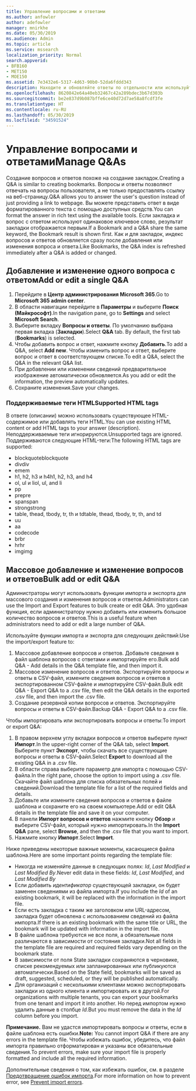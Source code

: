 ```yaml
---
title: Управление вопросами и ответами
ms.author: anfowler
author: adefowler
manager: mnirkhe
ms.date: 05/30/2019
ms.audience: Admin
ms.topic: article
ms.service: mssearch
localization_priority: Normal
search.appverid:
- BFB160
- MET150
- MOE150
ms.assetid: 7e3432e6-5317-4d63-90b0-52da6fddd343
description: Находите и обновляйте ответы по отдельности или используйте имеющиеся инструменты Поиска (Майкрософт), чтобы изменить их все одновременно
ms.openlocfilehash: 8620842e64a40eb32467c42a289bdec3b67d303b
ms.sourcegitcommit: be2e837d9b087bffe6ce40d72d7ae58a8fcdf3fe
ms.translationtype: HT
ms.contentlocale: ru-RU
ms.lasthandoff: 05/30/2019
ms.locfileid: "34591524"
---
```

# <a name="manage-qas"></a><span data-ttu-id="0bcdd-103">Управление вопросами и ответами</span><span class="sxs-lookup"><span data-stu-id="0bcdd-103">Manage Q&As</span></span>

<span data-ttu-id="0bcdd-104">Создание вопросов и ответов похоже на создание закладок.</span><span class="sxs-lookup"><span data-stu-id="0bcdd-104">Creating a Q&A is similar to creating bookmarks.</span></span> <span data-ttu-id="0bcdd-105">Вопросы и ответы позволяют отвечать на вопросы пользователя, а не только предоставлять ссылку на веб-страницу.</span><span class="sxs-lookup"><span data-stu-id="0bcdd-105">Q&A allows you to answer the user's question instead of just providing a link to webpage.</span></span> <span data-ttu-id="0bcdd-106">Вы можете представить ответ в виде форматированного текста с помощью доступных средств.</span><span class="sxs-lookup"><span data-stu-id="0bcdd-106">You can format the answer in rich text using the available tools.</span></span> <span data-ttu-id="0bcdd-107">Если закладка и вопрос с ответом используют одинаковое ключевое слово, результат закладки отображается первым.</span><span class="sxs-lookup"><span data-stu-id="0bcdd-107">If a Bookmark and a Q&A share the same keyword, the Bookmark result is shown first.</span></span> <span data-ttu-id="0bcdd-108">Как и для закладок, индекс вопросов и ответов обновляется сразу после добавления или изменения вопроса и ответа.</span><span class="sxs-lookup"><span data-stu-id="0bcdd-108">Like Bookmarks, the Q&A index is refreshed immediately after a Q&A is added or changed.</span></span> 

## <a name="add-or-edit-a-single-qa"></a><span data-ttu-id="0bcdd-109">Добавление и изменение одного вопроса с ответом</span><span class="sxs-lookup"><span data-stu-id="0bcdd-109">Add or edit a single Q&A</span></span>
1. <span data-ttu-id="0bcdd-110">Перейдите в **Центр администрирования Microsoft 365**.</span><span class="sxs-lookup"><span data-stu-id="0bcdd-110">Go to **Microsoft 365 admin center**.</span></span>
1. <span data-ttu-id="0bcdd-111">В области навигации перейдите в **Параметры** и выберите **Поиск (Майкрософт)**.</span><span class="sxs-lookup"><span data-stu-id="0bcdd-111">In the navigation pane, go to **Settings** and select **Microsoft Search**.</span></span>
1. <span data-ttu-id="0bcdd-112">Выберите вкладку **Вопросы и ответы**. По умолчанию выбрана первая вкладка (**Закладки**).</span><span class="sxs-lookup"><span data-stu-id="0bcdd-112">Select **Q&A** tab. By default, the first tab (**Bookmarks**) is selected.</span></span>
1. <span data-ttu-id="0bcdd-113">Чтобы добавить вопрос и ответ, нажмите кнопку **Добавить**.</span><span class="sxs-lookup"><span data-stu-id="0bcdd-113">To add a Q&A, select **Add new**.</span></span>
<span data-ttu-id="0bcdd-114">Чтобы изменить вопрос и ответ, выберите вопрос и ответ в соответствующем списке.</span><span class="sxs-lookup"><span data-stu-id="0bcdd-114">To edit a Q&A, select the Q&A in the relevant Q&A list.</span></span>
1. <span data-ttu-id="0bcdd-115">При добавлении или изменении сведений предварительное изображение автоматически обновляется.</span><span class="sxs-lookup"><span data-stu-id="0bcdd-115">As you add or edit the information, the preview automatically updates.</span></span>
1. <span data-ttu-id="0bcdd-116">Сохраните изменения.</span><span class="sxs-lookup"><span data-stu-id="0bcdd-116">Save your changes.</span></span>

### <a name="supported-html-tags"></a><span data-ttu-id="0bcdd-117">Поддерживаемые теги HTML</span><span class="sxs-lookup"><span data-stu-id="0bcdd-117">Supported HTML tags</span></span>
<span data-ttu-id="0bcdd-118">В ответе (описании) можно использовать существующее HTML-содержимое или добавлять теги HTML.</span><span class="sxs-lookup"><span data-stu-id="0bcdd-118">You can use existing HTML content or add HTML tags to your answer (description).</span></span> <span data-ttu-id="0bcdd-119">Неподдерживаемые теги игнорируются.</span><span class="sxs-lookup"><span data-stu-id="0bcdd-119">Unsupported tags are ignored.</span></span>  
<span data-ttu-id="0bcdd-120">Поддерживаются следующие HTML-теги:</span><span class="sxs-lookup"><span data-stu-id="0bcdd-120">The following HTML tags are supported:</span></span>
- <span data-ttu-id="0bcdd-121">blockquote</span><span class="sxs-lookup"><span data-stu-id="0bcdd-121">blockquote</span></span>
- <span data-ttu-id="0bcdd-122">div</span><span class="sxs-lookup"><span data-stu-id="0bcdd-122">div</span></span>
- <span data-ttu-id="0bcdd-123">em</span><span class="sxs-lookup"><span data-stu-id="0bcdd-123">em</span></span>
- <span data-ttu-id="0bcdd-124">h1, h2, h3 и h4</span><span class="sxs-lookup"><span data-stu-id="0bcdd-124">h1, h2, h3, and h4</span></span>
- <span data-ttu-id="0bcdd-125">ol, ul и li</span><span class="sxs-lookup"><span data-stu-id="0bcdd-125">ol, ul, and li</span></span>
- <span data-ttu-id="0bcdd-126">p</span><span class="sxs-lookup"><span data-stu-id="0bcdd-126">p</span></span>
- <span data-ttu-id="0bcdd-127">pre</span><span class="sxs-lookup"><span data-stu-id="0bcdd-127">pre</span></span>
- <span data-ttu-id="0bcdd-128">span</span><span class="sxs-lookup"><span data-stu-id="0bcdd-128">span</span></span>
- <span data-ttu-id="0bcdd-129">strong</span><span class="sxs-lookup"><span data-stu-id="0bcdd-129">strong</span></span>
- <span data-ttu-id="0bcdd-130">table, thead, tbody, tr, th и td</span><span class="sxs-lookup"><span data-stu-id="0bcdd-130">table, thead, tbody, tr, th, and td</span></span>
- <span data-ttu-id="0bcdd-131">u</span><span class="sxs-lookup"><span data-stu-id="0bcdd-131">u</span></span>
- <span data-ttu-id="0bcdd-132">a</span><span class="sxs-lookup"><span data-stu-id="0bcdd-132">a</span></span>
- <span data-ttu-id="0bcdd-133">code</span><span class="sxs-lookup"><span data-stu-id="0bcdd-133">code</span></span>
- <span data-ttu-id="0bcdd-134">br</span><span class="sxs-lookup"><span data-stu-id="0bcdd-134">br</span></span>
- <span data-ttu-id="0bcdd-135">hr</span><span class="sxs-lookup"><span data-stu-id="0bcdd-135">hr</span></span>
- <span data-ttu-id="0bcdd-136">img</span><span class="sxs-lookup"><span data-stu-id="0bcdd-136">img</span></span>

## <a name="bulk-add-or-edit-qas"></a><span data-ttu-id="0bcdd-137">Массовое добавление и изменение вопросов и ответов</span><span class="sxs-lookup"><span data-stu-id="0bcdd-137">Bulk add or edit Q&A</span></span>
<span data-ttu-id="0bcdd-138">Администраторы могут использовать функции импорта и экспорта для массового создания и изменения вопросов и ответов.</span><span class="sxs-lookup"><span data-stu-id="0bcdd-138">Administrators can use the Import and Export features to bulk create or edit Q&A.</span></span> <span data-ttu-id="0bcdd-139">Это удобная функция, если администратору нужно добавить или изменить большое количество вопросов и ответов.</span><span class="sxs-lookup"><span data-stu-id="0bcdd-139">This is a useful feature when administrators need to add or edit a large number of Q&A.</span></span> 

<span data-ttu-id="0bcdd-140">Используйте функции импорта и экспорта для следующих действий:</span><span class="sxs-lookup"><span data-stu-id="0bcdd-140">Use the import/export feature to:</span></span>
1. <span data-ttu-id="0bcdd-141">Массовое добавление вопросов и ответов. Добавьте сведения в файл шаблона вопросов с ответами и импортируйте его.</span><span class="sxs-lookup"><span data-stu-id="0bcdd-141">Bulk add Q&A - Add details in the Q&A template file, and then import it.</span></span>
1. <span data-ttu-id="0bcdd-142">Массовое изменение вопросов и ответов. Экспортируйте вопросы и ответы в CSV-файл, измените сведения вопросов и ответов в экспортированном CSV-файле и импортируйте CSV-файл.</span><span class="sxs-lookup"><span data-stu-id="0bcdd-142">Bulk edit Q&A - Export Q&A to a .csv file, then edit the Q&A details in the exported .csv file, and then import the .csv file.</span></span>
1. <span data-ttu-id="0bcdd-143">Создание резервной копии вопросов и ответов. Экспортируйте вопросы и ответы в CSV-файл.</span><span class="sxs-lookup"><span data-stu-id="0bcdd-143">Backup Q&A - Export Q&A to a .csv file.</span></span>

<span data-ttu-id="0bcdd-144">Чтобы импортировать или экспортировать вопросы и ответы:</span><span class="sxs-lookup"><span data-stu-id="0bcdd-144">To import or export Q&A:</span></span>
1. <span data-ttu-id="0bcdd-145">В правом верхнем углу вкладки вопросов и ответов выберите пункт **Импорт**.</span><span class="sxs-lookup"><span data-stu-id="0bcdd-145">In the upper-right corner of the Q&A tab, select **Import**.</span></span> <span data-ttu-id="0bcdd-146">Выберите пункт **Экспорт**, чтобы скачать все существующие вопросы и ответы в CSV-файл.</span><span class="sxs-lookup"><span data-stu-id="0bcdd-146">Select **Export** to download all the existing Q&A in a .csv file.</span></span>
1. <span data-ttu-id="0bcdd-147">В области справа выберите параметр для импорта с помощью CSV-файла.</span><span class="sxs-lookup"><span data-stu-id="0bcdd-147">In the right pane, choose the option to import using a .csv file.</span></span>
<span data-ttu-id="0bcdd-148">Скачайте файл шаблона для списка обязательных полей и сведений.</span><span class="sxs-lookup"><span data-stu-id="0bcdd-148">Download the template file for a list of the required fields and details.</span></span> 
1. <span data-ttu-id="0bcdd-149">Добавьте или измените сведения вопросов и ответов в файле шаблона и сохраните его на своем компьютере.</span><span class="sxs-lookup"><span data-stu-id="0bcdd-149">Add or edit Q&A details in the template file and save it on your computer.</span></span> 
1. <span data-ttu-id="0bcdd-150">В панели **Импорт вопросов и ответов** нажмите кнопку **Обзор** и выберите CSV-файл, который нужно импортировать.</span><span class="sxs-lookup"><span data-stu-id="0bcdd-150">In the **Import Q&A** pane, select **Browse**, and then the .csv file that you want to import.</span></span>
1. <span data-ttu-id="0bcdd-151">Нажмите кнопку **Импорт**.</span><span class="sxs-lookup"><span data-stu-id="0bcdd-151">Select **Import**.</span></span>

<span data-ttu-id="0bcdd-152">Ниже приведены некоторые важные моменты, касающиеся файла шаблона.</span><span class="sxs-lookup"><span data-stu-id="0bcdd-152">Here are some important points regarding the template file:</span></span>
- <span data-ttu-id="0bcdd-153">Никогда не изменяйте данные в следующих полях: *Id*, *Last Modified* и *Last Modified By*.</span><span class="sxs-lookup"><span data-stu-id="0bcdd-153">Never edit data in these fields: *Id*, *Last Modified*, and *Last Modified By*</span></span>
- <span data-ttu-id="0bcdd-154">Если добавить *идентификатор* существующей закладки, он будет заменен сведениями из файла импорта.</span><span class="sxs-lookup"><span data-stu-id="0bcdd-154">If you include the *Id* of an existing bookmark, it will be replaced with the information in the import file.</span></span>
- <span data-ttu-id="0bcdd-155">Если есть закладка с таким же заголовком или URL-адресом, закладка будет обновлена с использованием сведений из файла импорта.</span><span class="sxs-lookup"><span data-stu-id="0bcdd-155">If there is an existing bookmark with the same title or URL, the bookmark will be updated with information in the import file.</span></span>
- <span data-ttu-id="0bcdd-156">В файле шаблона требуются не все поля, а обязательные поля различаются в зависимости от состояния закладки.</span><span class="sxs-lookup"><span data-stu-id="0bcdd-156">Not all fields in the template file are required and required fields vary depending on the bookmark state.</span></span>
- <span data-ttu-id="0bcdd-157">В зависимости от поля State закладки сохраняются в черновике, списке рекомендуемых или запланированных или публикуются автоматически.</span><span class="sxs-lookup"><span data-stu-id="0bcdd-157">Based on the State field, bookmarks will be saved as draft, suggested, scheduled, or they will be published automatically.</span></span>
- <span data-ttu-id="0bcdd-158">Для организаций с несколькими клиентами можно экспортировать закладки из одного клиента и импортировать их в другой.</span><span class="sxs-lookup"><span data-stu-id="0bcdd-158">For organizations with multiple tenants, you can export your bookmarks from one tenant and import it into another.</span></span> <span data-ttu-id="0bcdd-159">Но перед импортом нужно удалить данные в столбце *Id*.</span><span class="sxs-lookup"><span data-stu-id="0bcdd-159">But you must remove the data in the *Id* column before you import.</span></span>

<span data-ttu-id="0bcdd-160">**Примечание.** Вам не удастся импортировать вопросы и ответы, если в файле шаблона есть ошибки.</span><span class="sxs-lookup"><span data-stu-id="0bcdd-160">**Note:** You cannot import Q&A if there are any errors in the template file.</span></span> <span data-ttu-id="0bcdd-161">Чтобы избежать ошибок, убедитесь, что файл импорта правильно отформатирован и указаны все обязательные сведения.</span><span class="sxs-lookup"><span data-stu-id="0bcdd-161">To prevent errors, make sure your import file is properly formatted and include all the required information.</span></span> 

<span data-ttu-id="0bcdd-162">Дополнительные сведения о том, как избежать ошибок, см. в разделе [Предотвращение ошибок импорта](manage-bookmarks.md#prevent-import-errors).</span><span class="sxs-lookup"><span data-stu-id="0bcdd-162">For more information on how to prevent error, see [Prevent import errors](manage-bookmarks.md#prevent-import-errors).</span></span>